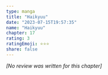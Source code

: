 ```yaml
---
type: manga
title: "Haikyuu"
date: "2023-07-15T19:57:35"
name: "Haikyuu"
chapter: 17
rating: 3
ratingEmoji: ⭐️⭐️⭐️
share: false
---
```


_[No review was written for this chapter]_
